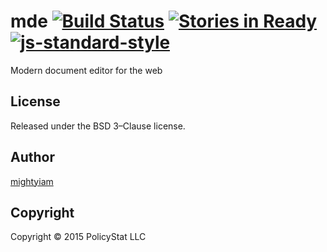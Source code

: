# mde  [![Build Status](https://travis-ci.org/PolicyStat/mde.svg)](https://travis-ci.org/PolicyStat/mde)  [![Stories in Ready](https://badge.waffle.io/PolicyStat/mde.png?label=ready&title=Ready)](https://waffle.io/PolicyStat/mde) [![js-standard-style](https://raw.githubusercontent.com/feross/standard/master/badge.png)](https://github.com/feross/standard)

Modern document editor for the web

## License

Released under the BSD 3–Clause license.

## Author

[mightyiam](http://mightyi.am)

## Copyright

Copyright © 2015 PolicyStat LLC

<!-- reflinks generated by verb-reflinks plugin -->

[assemble]: http://assemble.io
[template]: https://github.com/jonschlinkert/template
[verb]: https://github.com/assemble/verb